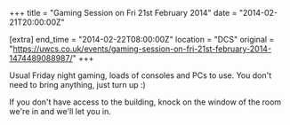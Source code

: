 +++
title = "Gaming Session on Fri 21st February 2014"
date = "2014-02-21T20:00:00Z"

[extra]
end_time = "2014-02-22T08:00:00Z"
location = "DCS"
original = "https://uwcs.co.uk/events/gaming-session-on-fri-21st-february-2014-1474489088987/"
+++

Usual Friday night gaming, loads of consoles and PCs to use. You don't need to bring anything, just turn up :)

If you don't have access to the building, knock on the window of the room we're in and we'll let you in.

